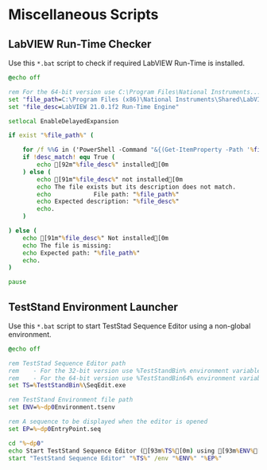 # Miscellaneous Scripts

## LabVIEW Run-Time Checker

Use this `*.bat` script to check if required LabVIEW Run-Time is installed.

```bat
@echo off

rem For the 64-bit version use C:\Program Files\National Instruments...
set "file_path=C:\Program Files (x86)\National Instruments\Shared\LabVIEW Run-Time\2021\lvrt.dll"
set "file_desc=LabVIEW 21.0.1f2 Run-Time Engine"

setlocal EnableDelayedExpansion

if exist "%file_path%" (

	for /f %%G in ('PowerShell -Command "&{(Get-ItemProperty -Path '%file_path%').VersionInfo.FileDescription -eq '%file_desc%'}"') do set "desc_match=%%G"
	if !desc_match! equ True (
		echo [92m"%file_desc%" installed[0m
	) else (
		echo [91m"%file_desc%" not installed[0m
		echo The file exists but its description does not match.
		echo            File path: "%file_path%"
		echo Expected description: "%file_desc%"
		echo.
	)

) else (
	echo [91m"%file_desc%" Not installed[0m
	echo The file is missing:
	echo Expected path: "%file_path%"
	echo.
)

pause
```

## TestStand Environment Launcher

Use this `*.bat` script to start TestStad Sequence Editor using a non-global environment.

```bat
@echo off

rem TestStad Sequence Editor path
rem    - For the 32-bit version use %TestStandBin% environment variable
rem    - For the 64-bit version use %TestStandBin64% environment variable
set TS=%TestStandBin%\SeqEdit.exe

rem TestStand Environment file path
set ENV=%~dp0Environment.tsenv

rem A sequence to be displayed when the editor is opened
set EP=%~dp0EntryPoint.seq

cd "%~dp0"
echo Start TestStand Sequence Editor ([93m%TS%[0m) using [93m%ENV%[0m environment file.
start "TestStand Sequence Editor" "%TS%" /env "%ENV%" "%EP%"
```
